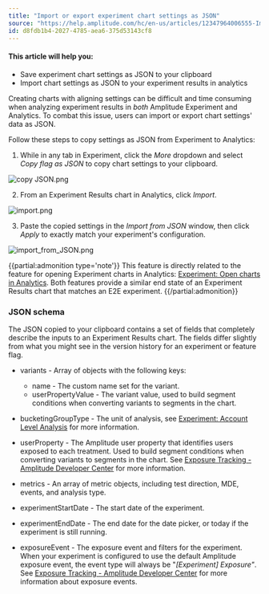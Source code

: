 ```yaml
---
title: "Import or export experiment chart settings as JSON"
source: "https://help.amplitude.com/hc/en-us/articles/12347964006555-Import-or-export-experiment-chart-settings-as-JSON"
id: d8fdb1b4-2027-4785-aea6-375d53143cf8
---
```


#### This article will help you:

* Save experiment chart settings as JSON to your clipboard
* Import chart settings as JSON to your experiment results in analytics

Creating charts with aligning settings can be difficult and time consuming when analyzing experiment results in *both* Amplitude Experiment and Analytics. To combat this issue, users can import or export chart settings' data as JSON.

Follow these steps to copy settings as JSON from Experiment to Analytics:

1. While in any tab in Experiment, click the *More* dropdown and select *Copy flag as JSON* to copy chart settings to your clipboard.

![copy JSON.png](/output/img/advanced-techniques/copy-json-png.png)

2. From an Experiment Results chart in Analytics, click *Import*.

![import.png](/output/img/advanced-techniques/import-png.png)

3. Paste the copied settings in the *Import from JSON* window, then click *Apply* to exactly match your experiment's configuration.

![import_from_JSON.png](/output/img/advanced-techniques/import-from-json-png.png)

{{partial:admonition type='note'}}
 This feature is directly related to the feature for opening Experiment charts in Analytics: [Experiment: Open charts in Analytics](https://amplitude.atlassian.net/wiki/spaces/MTH/pages/1878392833). Both features provide a similar end state of an Experiment Results chart that matches an E2E experiment.
{{/partial:admonition}}

### JSON schema

The JSON copied to your clipboard contains a set of fields that completely describe the inputs to an Experiment Results chart. The fields differ slightly from what you might see in the version history for an experiment or feature flag.

* variants - Array of objects with the following keys:

	* name - The custom name set for the variant.
	* userPropertyValue - The variant value, used to build segment conditions when converting variants to segments in the chart.
* bucketingGroupType - The unit of analysis, see [Experiment: Account Level Analysis](https://amplitude.atlassian.net/wiki/spaces/MTH/pages/1811480577) for more information.
* userProperty - The Amplitude user property that identifies users exposed to each treatment. Used to build segment conditions when converting variants to segments in the chart. See [Exposure Tracking - Amplitude Developer Center](https://www.docs.developers.amplitude.com/experiment/general/exposure-tracking/) for more information.
* metrics - An array of metric objects, including test direction, MDE, events, and analysis type.
* experimentStartDate - The start date of the experiment.
* experimentEndDate - The end date for the date picker, or today if the experiment is still running.
* exposureEvent - The exposure event and filters for the experiment. When your experiment is configured to use the default Amplitude exposure event, the event type will always be "*[Experiment] Exposure"*. See [Exposure Tracking - Amplitude Developer Center](https://www.docs.developers.amplitude.com/experiment/general/exposure-tracking/#exposure-event) for more information about exposure events.
